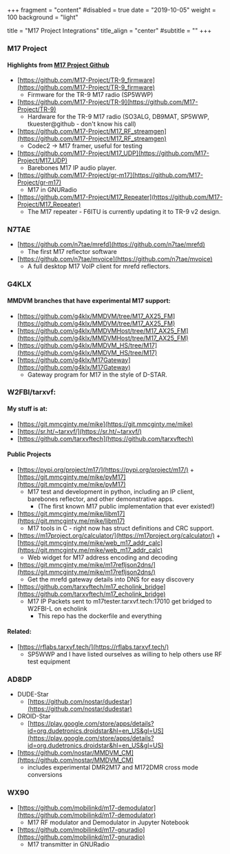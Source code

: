 +++
fragment = "content"
#disabled = true
date = "2019-10-05"
weight = 100
background = "light"

title = "M17 Project Integrations"
title_align = "center"
#subtitle = ""
+++

### M17 Project
#### Highlights from [M17 Project Github](https://github.com/m17-project)
- [https://github.com/M17-Project/TR-9_firmware](https://github.com/M17-Project/TR-9_firmware)
    - Firmware for the TR-9 M17 radio (SP5WWP)
- [https://github.com/M17-Project/TR-9](https://github.com/M17-Project/TR-9)
    - Hardware for the TR-9 M17 radio (SO3ALG, DB9MAT, SP5WWP, tkuester@github - don't know his call)
- [https://github.com/M17-Project/M17_RF_streamgen](https://github.com/M17-Project/M17_RF_streamgen)
    - Codec2 -> M17 framer, useful for testing
- [https://github.com/M17-Project/M17_UDP](https://github.com/M17-Project/M17_UDP)
    - Barebones M17 IP audio player.
- [https://github.com/M17-Project/gr-m17](https://github.com/M17-Project/gr-m17)
    - M17 in GNURadio
- [https://github.com/M17-Project/M17_Repeater](https://github.com/M17-Project/M17_Repeater)
    - The M17 repeater - F6ITU is currently updating it to TR-9 v2 design.

### N7TAE
- [https://github.com/n7tae/mrefd](https://github.com/n7tae/mrefd)
    - The first M17 reflector software
- [https://github.com/n7tae/mvoice](https://github.com/n7tae/mvoice)
    - A full desktop M17 VoIP client for mrefd reflectors.

### G4KLX
#### MMDVM branches that have experimental M17 support:
- [https://github.com/g4klx/MMDVM/tree/M17_AX25_FM](https://github.com/g4klx/MMDVM/tree/M17_AX25_FM)
- [https://github.com/g4klx/MMDVMHost/tree/M17_AX25_FM](https://github.com/g4klx/MMDVMHost/tree/M17_AX25_FM)
- [https://github.com/g4klx/MMDVM_HS/tree/M17](https://github.com/g4klx/MMDVM_HS/tree/M17)
- [https://github.com/g4klx/M17Gateway](https://github.com/g4klx/M17Gateway)
    - Gateway program for M17 in the style of D-STAR.

### W2FBI/tarxvf:
#### My stuff is at:
- [https://git.mmcginty.me/mike](https://git.mmcginty.me/mike)
- [https://sr.ht/~tarxvf/](https://sr.ht/~tarxvf/)
- [https://github.com/tarxvftech](https://github.com/tarxvftech)

#### Public Projects
- [https://pypi.org/project/m17/](https://pypi.org/project/m17/) + [https://git.mmcginty.me/mike/pyM17](https://git.mmcginty.me/mike/pyM17)
    - M17 test and development in python, including an IP client, barebones reflector, and other demonstrative apps.
        - (The first known M17 public implementation that ever existed!)
- [https://git.mmcginty.me/mike/libm17](https://git.mmcginty.me/mike/libm17)
    - M17 tools in C - right now has struct definitions and CRC support.
- [https://m17project.org/calculator/](https://m17project.org/calculator/) + [https://git.mmcginty.me/mike/web_m17_addr_calc](https://git.mmcginty.me/mike/web_m17_addr_calc)
    - Web widget for M17 address encoding and decoding
- [https://git.mmcginty.me/mike/m17refljson2dns/](https://git.mmcginty.me/mike/m17refljson2dns/)
    - Get the mrefd gateway details into DNS for easy discovery
- [https://github.com/tarxvftech/m17_echolink_bridge](https://github.com/tarxvftech/m17_echolink_bridge)
    - M17 IP Packets sent to m17tester.tarxvf.tech:17010 get bridged to W2FBI-L on echolink
        - This repo has the dockerfile and everything
        

#### Related:
- [https://rflabs.tarxvf.tech/](https://rflabs.tarxvf.tech/)
    - SP5WWP and I have listed ourselves as willing to help others use RF test equipment

### AD8DP
- DUDE-Star
    - [https://github.com/nostar/dudestar](https://github.com/nostar/dudestar)
- DROID-Star
    - [https://play.google.com/store/apps/details?id=org.dudetronics.droidstar&hl=en_US&gl=US](https://play.google.com/store/apps/details?id=org.dudetronics.droidstar&hl=en_US&gl=US)
- [https://github.com/nostar/MMDVM_CM](https://github.com/nostar/MMDVM_CM)
    - includes experimental DMR2M17 and M172DMR cross mode conversions

### WX90
- [https://github.com/mobilinkd/m17-demodulator](https://github.com/mobilinkd/m17-demodulator)
    - M17 RF modulator and Demodulator in Jupyter Notebook
- [https://github.com/mobilinkd/m17-gnuradio](https://github.com/mobilinkd/m17-gnuradio)
    - M17 transmitter in GNURadio
